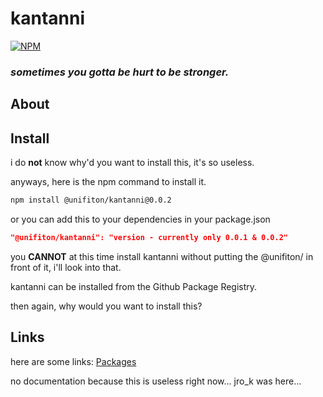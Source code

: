 # kantanni

[![NPM](https://nodei.co/npm/kantanni.png)](https://nodei.co/npm/kantanni/)
                                                                               

### ***sometimes you gotta be hurt to be stronger.***

## About

## Install

i do **not** know why'd you want to install this, it's so useless.

anyways, here is the npm command to install it.

```sh
npm install @unifiton/kantanni@0.0.2
```
or you can add this to your dependencies in your package.json

```json
"@unifiton/kantanni": "version - currently only 0.0.1 & 0.0.2"
```

you **CANNOT** at this time install kantanni without putting the @unifiton/ in front of it, i'll look into that.

kantanni can be installed from the Github Package Registry.

then again, why would you want to install this?


## Links
here are some links:
[Packages](https://github.com/unifiton/kantanni/packages)


no documentation because this is useless right now...
jro_k was here...
